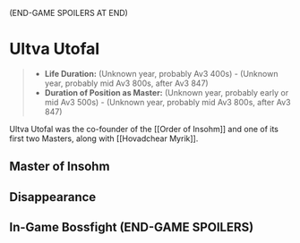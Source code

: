 (END-GAME SPOILERS AT END)

# Ultva Utofal

> - **Life Duration:** (Unknown year, probably Av3 400s) - (Unknown year, probably mid Av3 800s, after Av3 847)
> - **Duration of Position as Master:** (Unknown year, probably early or mid Av3 500s) - (Unknown year, probably mid Av3 800s, after Av3 847)

Ultva Utofal was the co-founder of the [[Order of Insohm]] and one of its first two Masters, along with [[Hovadchear Myrik]].

## Master of Insohm

## Disappearance

## In-Game Bossfight (END-GAME SPOILERS)